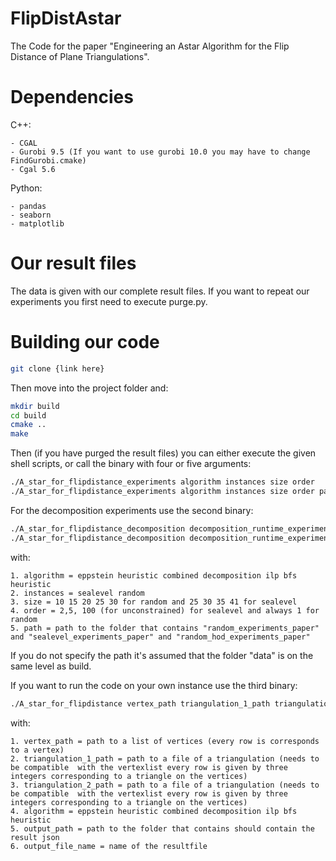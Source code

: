 # FlipDistAstar
The Code for the paper "Engineering an Astar Algorithm for the Flip Distance of Plane Triangulations".

# Dependencies
C++:

	- CGAL
	- Gurobi 9.5 (If you want to use gurobi 10.0 you may have to change FindGurobi.cmake)
 	- Cgal 5.6

Python:

 	- pandas
	- seaborn
 	- matplotlib



# Our result files
The data is given with our complete result files. If you want to repeat our experiments you first need to execute purge.py.



# Building our code 
```bash
git clone {link here}
```
Then move into the project folder and:
```bash
mkdir build
cd build
cmake ..
make 
```

Then (if you have purged the result files) you can either execute the given shell scripts, or call the binary with four or five arguments:
```bash
./A_star_for_flipdistance_experiments algorithm instances size order 
./A_star_for_flipdistance_experiments algorithm instances size order path
```
For the decomposition experiments use the second binary:
```bash
./A_star_for_flipdistance_decomposition decomposition_runtime_experiments
./A_star_for_flipdistance_decomposition decomposition_runtime_experiments path
```
with:

	1. algorithm = eppstein heuristic combined decomposition ilp bfs heuristic
	2. instances = sealevel random
	3. size = 10 15 20 25 30 for random and 25 30 35 41 for sealevel
	4. order = 2,5, 100 (for unconstrained) for sealevel and always 1 for random
	5. path = path to the folder that contains "random_experiments_paper" and "sealevel_experiments_paper" and "random_hod_experiments_paper"

If you do not specify the path it's assumed that the folder "data" is on the same level as build.





If you want to run the code on your own instance use the third binary:
```bash
./A_star_for_flipdistance vertex_path triangulation_1_path triangulation_2_path algorithm output_path output_file_name
```
with:

	1. vertex_path = path to a list of vertices (every row is corresponds to a vertex) 
	2. triangulation_1_path = path to a file of a triangulation (needs to be compatible  with the vertexlist every row is given by three integers corresponding to a triangle on the vertices)
	3. triangulation_2_path = path to a file of a triangulation (needs to be compatible  with the vertexlist every row is given by three integers corresponding to a triangle on the vertices)
	4. algorithm = eppstein heuristic combined decomposition ilp bfs heuristic
	5. output_path = path to the folder that contains should contain the result json
 	6. output_file_name = name of the resultfile


